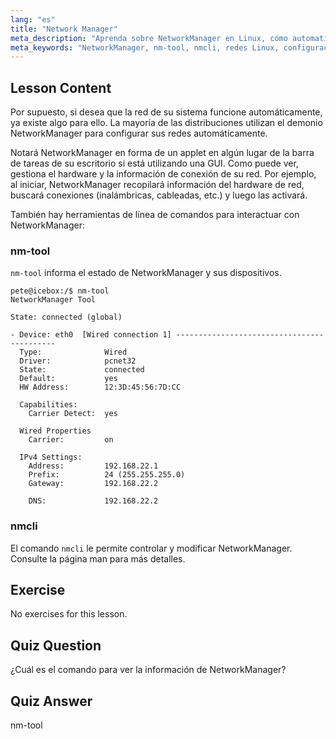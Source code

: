 ```yaml
---
lang: "es"
title: "Network Manager"
meta_description: "Aprenda sobre NetworkManager en Linux, cómo automatiza la configuración de red y use los comandos nm-tool y nmcli. ¡Comience con esta guía para principiantes!"
meta_keywords: "NetworkManager, nm-tool, nmcli, redes Linux, configuración de red, tutorial de Linux, guía para principiantes"
---
```


## Lesson Content

Por supuesto, si desea que la red de su sistema funcione automáticamente, ya existe algo para ello. La mayoría de las distribuciones utilizan el demonio NetworkManager para configurar sus redes automáticamente.

Notará NetworkManager en forma de un applet en algún lugar de la barra de tareas de su escritorio si está utilizando una GUI. Como puede ver, gestiona el hardware y la información de conexión de su red. Por ejemplo, al iniciar, NetworkManager recopilará información del hardware de red, buscará conexiones (inalámbricas, cableadas, etc.) y luego las activará.

También hay herramientas de línea de comandos para interactuar con NetworkManager:

### nm-tool

`nm-tool` informa el estado de NetworkManager y sus dispositivos.

```plaintext
pete@icebox:/$ nm-tool
NetworkManager Tool

State: connected (global)

- Device: eth0  [Wired connection 1] -------------------------------------------
  Type:              Wired
  Driver:            pcnet32
  State:             connected
  Default:           yes
  HW Address:        12:3D:45:56:7D:CC

  Capabilities:
    Carrier Detect:  yes

  Wired Properties
    Carrier:         on

  IPv4 Settings:
    Address:         192.168.22.1
    Prefix:          24 (255.255.255.0)
    Gateway:         192.168.22.2

    DNS:             192.168.22.2
```

### nmcli

El comando `nmcli` le permite controlar y modificar NetworkManager. Consulte la página man para más detalles.

## Exercise

No exercises for this lesson.

## Quiz Question

¿Cuál es el comando para ver la información de NetworkManager?

## Quiz Answer

nm-tool

